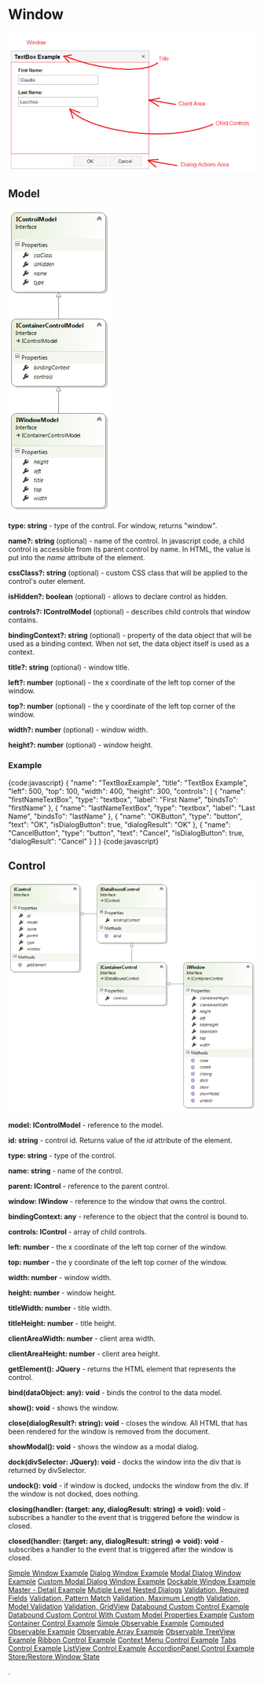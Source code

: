 # Window

![](Window_Window.png)

## Model

![](Window_IWindowModel.png)

**type: string** - type of the control. For window, returns "window".

**name?: string** (optional) - name of the control. In javascript code, a child control is accessible from its parent control by name. In HTML, the value is put into the _name_ attribute of the element.

**cssClass?: string** (optional) - custom CSS class that will be applied to the control's outer element.

**isHidden?: boolean** (optional) - allows to declare control as hidden.

**controls?: IControlModel[]()** (optional) - describes child controls that window contains.

**bindingContext?: string** (optional) - property of the data object that will be used as a binding context. When not set, the data object itself is used as a context.

**title?: string** (optional) - window title.

**left?: number** (optional) - the x coordinate of the left top corner of the window.

**top?: number** (optional) - the y coordinate of the left top corner of the window.

**width?: number** (optional) - window width.

**height?: number** (optional) - window height.

### Example

{code:javascript}
{
	"name": "TextBoxExample",
	"title": "TextBox Example",
	"left": 500,
	"top": 100,
	"width": 400,
	"height": 300,
	"controls": [
		{
			"name": "firstNameTextBox",
			"type": "textbox",
			"label": "First Name",
			"bindsTo": "firstName"
		},
		{
			"name": "lastNameTextBox",
			"type": "textbox",
			"label": "Last Name",
			"bindsTo": "lastName"
		},
		{
			"name": "OKButton",
			"type": "button",
			"text": "OK",
			"isDialogButton": true,
			"dialogResult": "OK"
		},
		{
			"name": "CancelButton",
			"type": "button",
			"text": "Cancel",
			"isDialogButton": true,
			"dialogResult": "Cancel"
		}
	]
}
{code:javascript}

## Control

![](Window_IWindow.png)

**model: IControlModel** - reference to the model.

**id: string** - control id. Returns value of the _id_ attribute of the element.

**type: string** - type of the control.

**name: string** - name of the control.

**parent: IControl** - reference to the parent control.

**window: IWindow** - reference to the window that owns the control.

**bindingContext: any** - reference to the object that the control is bound to.

**controls: IControl[]()** - array of child controls.

**left: number** - the x coordinate of the left top corner of the window.

**top: number** - the y coordinate of the left top corner of the window.

**width: number** - window width.

**height: number** - window height.

**titleWidth: number** - title width.

**titleHeight: number** - title height.

**clientAreaWidth: number** - client area width.

**clientAreaHeight: number** - client area height.

**getElement(): JQuery** - returns the HTML element that represents the control.

**bind(dataObject: any): void** - binds the control to the data model.

**show(): void** - shows the window.

**close(dialogResult?: string): void** - closes the window. All HTML that has been rendered for the window is removed from the document.

**showModal(): void** - shows the window as a modal dialog.

**dock(divSelector: JQuery): void** - docks the window into the div that is returned by divSelector.

**undock(): void** - if window is docked, undocks the window from the div. If the window is not docked, does nothing.

**closing(handler: (target: any, dialogResult: string) => void): void** - subscribes a handler to the event that is triggered before the window is closed.

**closed(handler: (target: any, dialogResult: string) => void): void** - subscribes a handler to the event that is triggered after the window is closed.

[Simple Window Example](Simple-Window-Example)
[Dialog Window Example](Dialog-Window-Example)
[Modal Dialog Window Example](Modal-Dialog-Window-Example)
[Custom Modal Dialog Window Example](Custom-Modal-Dialog-Window-Example)
[Dockable Window Example](Dockable-Window-Example)
[Master - Detail Example](Master---Detail-Example)
[Mutiple Level Nested Dialogs](Mutiple-Level-Nested-Dialogs)
[Validation, Required Fields](Validation,-Required-Fields)
[Validation, Pattern Match](Validation,-Pattern-Match)
[Validation, Maximum Length](Validation,-Maximum-Length)
[Validation, Model Validation](Validation,-Model-Validation)
[Validation, GridView](Validation,-GridView)
[Databound Custom Control Example](Databound-Custom-Control-Example)
[Databound Custom Control With Custom Model Properties Example](Databound-Custom-Control-With-Custom-Model-Properties-Example)
[Custom Container Control Example](Custom-Container-Control-Example)
[Simple Observable Example](Simple-Observable-Example)
[Computed Observable Example](Computed-Observable-Example)
[Observable Array Example](Observable-Array-Example)
[Observable TreeView Example](Observable-TreeView-Example)
[Ribbon Control Example](Ribbon-Control-Example)
[Context Menu Control Example](Context-Menu-Control-Example)
[Tabs Control Example](Tabs-Control-Example)
[ListView Control Example](ListView-Control-Example)
[AccordionPanel Control Example](AccordionPanel-Control-Example)
[Store/Restore Window State](Store_Restore-Window-State)


.